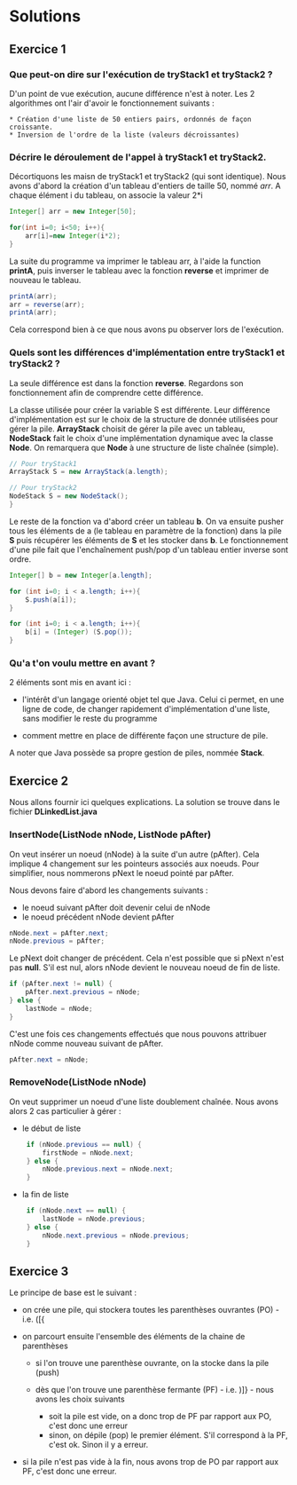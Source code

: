 # Solutions

## Exercice 1

### Que peut-on dire sur l'exécution de tryStack1 et tryStack2 ?

D'un point de vue exécution, aucune différence n'est à noter. Les 2 algorithmes ont l'air d'avoir le fonctionnement suivants :

```
* Création d'une liste de 50 entiers pairs, ordonnés de façon croissante.
* Inversion de l'ordre de la liste (valeurs décroissantes)
```

### Décrire le déroulement de l'appel à tryStack1 et tryStack2.

Décortiquons les maisn de tryStack1 et tryStack2 (qui sont identique). Nous avons d'abord la création d'un tableau d'entiers de taille 50, nommé _arr_. A chaque élément i du tableau, on associe la valeur 2*i

```java
Integer[] arr = new Integer[50];

for(int i=0; i<50; i++){
    arr[i]=new Integer(i*2);
}
```

La suite du programme va imprimer le tableau arr, à l'aide la function **printA**, puis inverser le tableau avec la fonction **reverse** et imprimer de nouveau le tableau.

```java
printA(arr);
arr = reverse(arr);
printA(arr);
```

Cela correspond bien à ce que nous avons pu observer lors de l'exécution.

### Quels sont les différences d'implémentation entre tryStack1 et tryStack2 ?

La seule différence est dans la fonction **reverse**. Regardons son fonctionnement afin de comprendre cette différence.

La classe utilisée pour créer la variable S est différente. Leur différence d'implémentation est sur le choix de la structure de donnée utilisées pour gérer la pile. **ArrayStack** choisit de gérer la pile avec un tableau, **NodeStack** fait le choix d'une implémentation dynamique avec la classe **Node**. On remarquera que **Node** à une structure de liste chaînée (simple).

```java
// Pour tryStack1
ArrayStack S = new ArrayStack(a.length);

// Pour tryStack2
NodeStack S = new NodeStack();
}
```

Le reste de la fonction va d'abord créer un tableau **b**. On va ensuite pusher tous les éléments de a (le tableau en paramètre de la fonction) dans la pile **S** puis récupérer les éléments de **S** et les stocker dans **b**. Le fonctionnement d'une pile fait que l'enchaînement push/pop d'un tableau entier inverse sont ordre.

```java
Integer[] b = new Integer[a.length];

for (int i=0; i < a.length; i++){
    S.push(a[i]);
}

for (int i=0; i < a.length; i++){
    b[i] = (Integer) (S.pop());
}
```

### Qu'a t'on voulu mettre en avant ?

2 éléments sont mis en avant ici :

- l'intérêt d'un langage orienté objet tel que Java. Celui ci permet, en une ligne de code, de changer rapidement d'implémentation d'une liste, sans modifier le reste du programme

- comment mettre en place de différente façon une structure de pile.

A noter que Java possède sa propre gestion de piles, nommée **Stack**.

## Exercice 2

Nous allons fournir ici quelques explications. La solution se trouve dans le fichier **DLinkedList.java**

### InsertNode(ListNode nNode, ListNode pAfter)

On veut insérer un noeud (nNode) à la suite d'un autre (pAfter). Cela implique 4 changement sur les pointeurs associés aux noeuds. Pour simplifier, nous nommerons pNext le noeud pointé par pAfter.

Nous devons faire d'abord les changements suivants :

- le noeud suivant pAfter doit devenir celui de nNode
- le noeud précédent nNode devient pAfter

```java
nNode.next = pAfter.next;
nNode.previous = pAfter;
```

Le pNext doit changer de précédent. Cela n'est possible que si pNext n'est pas **null**. S'il est nul, alors nNode devient le nouveau noeud de fin de liste.

```java
if (pAfter.next != null) {
    pAfter.next.previous = nNode;
} else {
    lastNode = nNode;
}
```

C'est une fois ces changements effectués que nous pouvons attribuer nNode comme nouveau suivant de pAfter.

```java
pAfter.next = nNode;
```

### RemoveNode(ListNode nNode)

On veut supprimer un noeud d'une liste doublement chaînée. Nous avons alors 2 cas particulier à gérer :

- le début de liste

  ```java
   if (nNode.previous == null) {
       firstNode = nNode.next;
   } else {
       nNode.previous.next = nNode.next;
   }
  ```

- la fin de liste

  ```java
   if (nNode.next == null) {
       lastNode = nNode.previous;
   } else {
       nNode.next.previous = nNode.previous;
   }
  ```

## Exercice 3

Le principe de base est le suivant :

- on crée une pile, qui stockera toutes les parenthèses ouvrantes (PO) - i.e. ([{
- on parcourt ensuite l'ensemble des éléments de la chaine de parenthèses

  - si l'on trouve une parenthèse ouvrante, on la stocke dans la pile (push)
  - dès que l'on trouve une parenthèse fermante (PF) - i.e. )]} - nous avons les choix suivants

    - soit la pile est vide, on a donc trop de PF par rapport aux PO, c'est donc une erreur
    - sinon, on dépile (pop) le premier élément. S'il correspond à la PF, c'est ok. Sinon il y a erreur.

- si la pile n'est pas vide à la fin, nous avons trop de PO par rapport aux PF, c'est donc une erreur.
